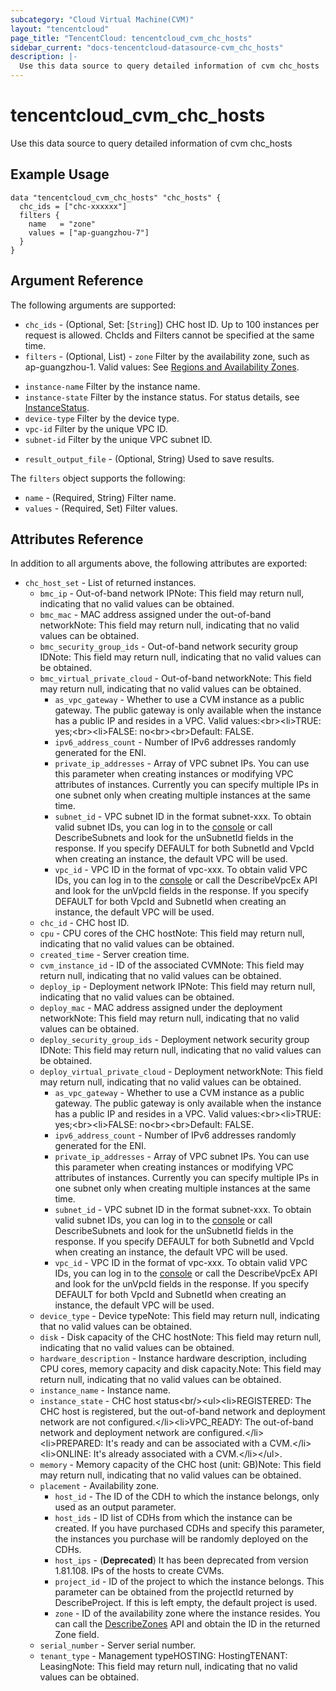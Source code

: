 ```yaml
---
subcategory: "Cloud Virtual Machine(CVM)"
layout: "tencentcloud"
page_title: "TencentCloud: tencentcloud_cvm_chc_hosts"
sidebar_current: "docs-tencentcloud-datasource-cvm_chc_hosts"
description: |-
  Use this data source to query detailed information of cvm chc_hosts
---
```


# tencentcloud_cvm_chc_hosts

Use this data source to query detailed information of cvm chc_hosts

## Example Usage

```hcl
data "tencentcloud_cvm_chc_hosts" "chc_hosts" {
  chc_ids = ["chc-xxxxxx"]
  filters {
    name   = "zone"
    values = ["ap-guangzhou-7"]
  }
}
```

## Argument Reference

The following arguments are supported:

* `chc_ids` - (Optional, Set: [`String`]) CHC host ID. Up to 100 instances per request is allowed. ChcIds and Filters cannot be specified at the same time.
* `filters` - (Optional, List) - `zone` Filter by the availability zone, such as ap-guangzhou-1. Valid values: See [Regions and Availability Zones](https://www.tencentcloud.com/document/product/213/6091?from_cn_redirect=1).
- `instance-name` Filter by the instance name.
- `instance-state` Filter by the instance status. For status details, see [InstanceStatus](https://www.tencentcloud.com/document/api/213/15753?from_cn_redirect=1#InstanceStatus).
- `device-type` Filter by the device type.
- `vpc-id` Filter by the unique VPC ID.
- `subnet-id` Filter by the unique VPC subnet ID.
* `result_output_file` - (Optional, String) Used to save results.

The `filters` object supports the following:

* `name` - (Required, String) Filter name.
* `values` - (Required, Set) Filter values.

## Attributes Reference

In addition to all arguments above, the following attributes are exported:

* `chc_host_set` - List of returned instances.
  * `bmc_ip` - Out-of-band network IPNote: This field may return null, indicating that no valid values can be obtained.
  * `bmc_mac` - MAC address assigned under the out-of-band networkNote: This field may return null, indicating that no valid values can be obtained.
  * `bmc_security_group_ids` - Out-of-band network security group IDNote: This field may return null, indicating that no valid values can be obtained.
  * `bmc_virtual_private_cloud` - Out-of-band networkNote: This field may return null, indicating that no valid values can be obtained.
    * `as_vpc_gateway` - Whether to use a CVM instance as a public gateway. The public gateway is only available when the instance has a public IP and resides in a VPC. Valid values:&lt;br&gt;&lt;li&gt;TRUE: yes;&lt;br&gt;&lt;li&gt;FALSE: no&lt;br&gt;&lt;br&gt;Default: FALSE.
    * `ipv6_address_count` - Number of IPv6 addresses randomly generated for the ENI.
    * `private_ip_addresses` - Array of VPC subnet IPs. You can use this parameter when creating instances or modifying VPC attributes of instances. Currently you can specify multiple IPs in one subnet only when creating multiple instances at the same time.
    * `subnet_id` - VPC subnet ID in the format subnet-xxx. To obtain valid subnet IDs, you can log in to the [console](https://console.tencentcloud.com/vpc/vpc?rid=1) or call DescribeSubnets and look for the unSubnetId fields in the response. If you specify DEFAULT for both SubnetId and VpcId when creating an instance, the default VPC will be used.
    * `vpc_id` - VPC ID in the format of vpc-xxx. To obtain valid VPC IDs, you can log in to the [console](https://console.tencentcloud.com/vpc/vpc?rid=1) or call the DescribeVpcEx API and look for the unVpcId fields in the response. If you specify DEFAULT for both VpcId and SubnetId when creating an instance, the default VPC will be used.
  * `chc_id` - CHC host ID.
  * `cpu` - CPU cores of the CHC hostNote: This field may return null, indicating that no valid values can be obtained.
  * `created_time` - Server creation time.
  * `cvm_instance_id` - ID of the associated CVMNote: This field may return null, indicating that no valid values can be obtained.
  * `deploy_ip` - Deployment network IPNote: This field may return null, indicating that no valid values can be obtained.
  * `deploy_mac` - MAC address assigned under the deployment networkNote: This field may return null, indicating that no valid values can be obtained.
  * `deploy_security_group_ids` - Deployment network security group IDNote: This field may return null, indicating that no valid values can be obtained.
  * `deploy_virtual_private_cloud` - Deployment networkNote: This field may return null, indicating that no valid values can be obtained.
    * `as_vpc_gateway` - Whether to use a CVM instance as a public gateway. The public gateway is only available when the instance has a public IP and resides in a VPC. Valid values:&lt;br&gt;&lt;li&gt;TRUE: yes;&lt;br&gt;&lt;li&gt;FALSE: no&lt;br&gt;&lt;br&gt;Default: FALSE.
    * `ipv6_address_count` - Number of IPv6 addresses randomly generated for the ENI.
    * `private_ip_addresses` - Array of VPC subnet IPs. You can use this parameter when creating instances or modifying VPC attributes of instances. Currently you can specify multiple IPs in one subnet only when creating multiple instances at the same time.
    * `subnet_id` - VPC subnet ID in the format subnet-xxx. To obtain valid subnet IDs, you can log in to the [console](https://console.tencentcloud.com/vpc/vpc?rid=1) or call DescribeSubnets and look for the unSubnetId fields in the response. If you specify DEFAULT for both SubnetId and VpcId when creating an instance, the default VPC will be used.
    * `vpc_id` - VPC ID in the format of vpc-xxx. To obtain valid VPC IDs, you can log in to the [console](https://console.tencentcloud.com/vpc/vpc?rid=1) or call the DescribeVpcEx API and look for the unVpcId fields in the response. If you specify DEFAULT for both VpcId and SubnetId when creating an instance, the default VPC will be used.
  * `device_type` - Device typeNote: This field may return null, indicating that no valid values can be obtained.
  * `disk` - Disk capacity of the CHC hostNote: This field may return null, indicating that no valid values can be obtained.
  * `hardware_description` - Instance hardware description, including CPU cores, memory capacity and disk capacity.Note: This field may return null, indicating that no valid values can be obtained.
  * `instance_name` - Instance name.
  * `instance_state` - CHC host status&lt;br/&gt;&lt;ul&gt;&lt;li&gt;REGISTERED: The CHC host is registered, but the out-of-band network and deployment network are not configured.&lt;/li&gt;&lt;li&gt;VPC_READY: The out-of-band network and deployment network are configured.&lt;/li&gt;&lt;li&gt;PREPARED: It&#39;s ready and can be associated with a CVM.&lt;/li&gt;&lt;li&gt;ONLINE: It&#39;s already associated with a CVM.&lt;/li&gt;&lt;/ul&gt;.
  * `memory` - Memory capacity of the CHC host (unit: GB)Note: This field may return null, indicating that no valid values can be obtained.
  * `placement` - Availability zone.
    * `host_id` - The ID of the CDH to which the instance belongs, only used as an output parameter.
    * `host_ids` - ID list of CDHs from which the instance can be created. If you have purchased CDHs and specify this parameter, the instances you purchase will be randomly deployed on the CDHs.
    * `host_ips` - (**Deprecated**) It has been deprecated from version 1.81.108. IPs of the hosts to create CVMs.
    * `project_id` - ID of the project to which the instance belongs. This parameter can be obtained from the projectId returned by DescribeProject. If this is left empty, the default project is used.
    * `zone` - ID of the availability zone where the instance resides. You can call the [DescribeZones](https://www.tencentcloud.com/document/product/213/35071) API and obtain the ID in the returned Zone field.
  * `serial_number` - Server serial number.
  * `tenant_type` - Management typeHOSTING: HostingTENANT: LeasingNote: This field may return null, indicating that no valid values can be obtained.



